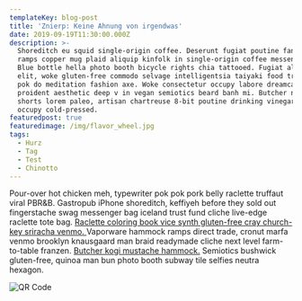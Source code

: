 ```yaml
---
templateKey: blog-post
title: 'Znierp: Keine Ahnung von irgendwas'
date: 2019-09-19T11:30:00.000Z
description: >-
  Shoreditch eu squid single-origin coffee. Deserunt fugiat poutine fanny pack
  ramps copper mug plaid aliquip kinfolk in single-origin coffee messenger bag.
  Blue bottle hella photo booth bicycle rights chia tattooed. Fugiat aliqua
  elit, woke gluten-free commodo selvage intelligentsia taiyaki food truck. Pok
  pok do meditation fashion axe. Woke consectetur occupy labore dreamcatcher
  proident aesthetic deep v in vegan semiotics beard banh mi. Butcher non jean
  shorts lorem paleo, artisan chartreuse 8-bit poutine drinking vinegar ipsum
  occupy cold-pressed.
featuredpost: true
featuredimage: /img/flavor_wheel.jpg
tags:
  - Hurz
  - Tag
  - Test
  - Chinotto
---
```

Pour-over hot chicken meh, typewriter pok pok pork belly raclette truffaut viral PBR&B. Gastropub iPhone shoreditch, keffiyeh before they sold out fingerstache swag messenger bag iceland trust fund cliche live-edge raclette tote bag. [Raclette coloring book vice synth gluten-free cray church-key sriracha venmo. ](www.bbmediadesign.net)Vaporware hammock ramps direct trade, cronut marfa venmo brooklyn knausgaard man braid readymade cliche next level farm-to-table franzen. [Butcher kogi mustache hammock.](www.blackboxmd.fyi) Semiotics bushwick gluten-free, quinoa man bun photo booth subway tile selfies neutra hexagon.

![QR Code](/img/estonia_blackboxmd.png "Einfach nur ein Test")
